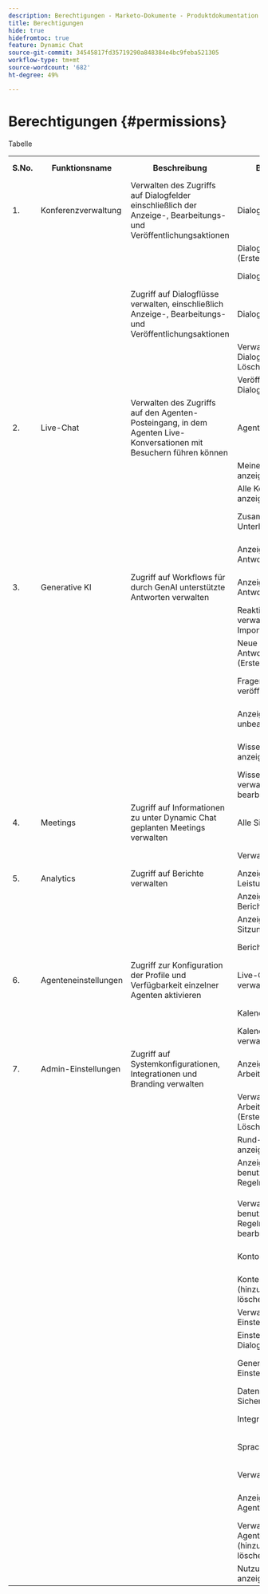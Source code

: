 ```yaml
---
description: Berechtigungen - Marketo-Dokumente - Produktdokumentation
title: Berechtigungen
hide: true
hidefromtoc: true
feature: Dynamic Chat
source-git-commit: 34545817fd35719290a848384e4bc9feba521305
workflow-type: tm+mt
source-wordcount: '682'
ht-degree: 49%

---
```


# Berechtigungen {#permissions}

Tabelle

<table>
  <tbody>
    <tr>
      <th>S.No.</th>
      <th>Funktionsname</th>
      <th>Beschreibung</th>
      <th>Berechtigungen</th>
      <th>Preispaket</th>
      <td>Marketingbenutzer</td>
      <td>Live Agent</td>
      <td>Kalenderagent</td>
      <td>Marketing-Admin</td>
      <td>Vertriebsadministrator</td>
      <td>GenAI-Benutzer</td>
      <td>Standardberechtigungen</td>
    </tr>
    <tr>
      <td>1.</td>
      <td>Konferenzverwaltung</td>
      <td>Verwalten des Zugriffs auf Dialogfelder einschließlich der Anzeige-, Bearbeitungs- und Veröffentlichungsaktionen</td>
      <td>Dialogfeld anzeigen</td>
      <td>Enthaltene Version</td>
      <td>Ja</td>
      <td>Ja</td>
      <td>Ja</td>
      <td>Ja</td>
      <td>Ja</td>
      <td>Nein</td>
      <td>Ja</td>
    </tr>
    <tr>
      <td> </td>
      <td> </td>
      <td> </td>
      <td>Dialogfeld "Verwalten"(Erstellen, Löschen)</td>
      <td>Enthaltene Version</td>
      <td>Ja</td>
      <td>Nein</td>
      <td>Nein</td>
      <td>Ja</td>
      <td>Nein</td>
      <td>Nein</td>
      <td>Nein</td>
    </tr>
    <tr>
      <td> </td>
      <td> </td>
      <td> </td>
      <td>Dialog veröffentlichen</td>
      <td>Enthaltene Version</td>
      <td>Ja</td>
      <td>Nein</td>
      <td>Nein</td>
      <td>Ja</td>
      <td>Nein</td>
      <td>Nein</td>
      <td>Nein</td>
    </tr>
    <tr>
      <td> </td>
      <td> </td>
      <td>Zugriff auf Dialogflüsse verwalten, einschließlich Anzeige-, Bearbeitungs- und Veröffentlichungsaktionen</td>
      <td>Dialogflüsse anzeigen</td>
      <td>Enthaltene Version</td>
      <td>Ja</td>
      <td>Ja</td>
      <td>Ja</td>
      <td>Ja</td>
      <td>Ja</td>
      <td>Nein</td>
      <td>Ja</td>
    </tr>
    <tr>
      <td> </td>
      <td> </td>
      <td> </td>
      <td>Verwalten von Dialogflüssen (Erstellen, Löschen)</td>
      <td>Enthaltene Version</td>
      <td>Ja</td>
      <td>Nein</td>
      <td>Nein</td>
      <td>Ja</td>
      <td>Nein</td>
      <td>Nein</td>
      <td>Nein</td>
    </tr>
    <tr>
      <td> </td>
      <td> </td>
      <td> </td>
      <td>Veröffentlichen von Dialogflüssen</td>
      <td>Enthaltene Version</td>
      <td>Ja</td>
      <td>Nein</td>
      <td>Nein</td>
      <td>Ja</td>
      <td>Nein</td>
      <td>Nein</td>
      <td>Nein</td>
    </tr>
    <tr>
      <td>2.</td>
      <td>Live-Chat</td>
      <td>Verwalten des Zugriffs auf den Agenten-Posteingang, in dem Agenten Live-Konversationen mit Besuchern führen können</td>
      <td>Agenten-Posteingang</td>
      <td>Enthaltene Version</td>
      <td>Nein</td>
      <td>Ja</td>
      <td>Nein</td>
      <td>Nein</td>
      <td>Ja</td>
      <td>Nein</td>
      <td>Nein</td>
    </tr>
    <tr>
      <td> </td>
      <td> </td>
      <td> </td>
      <td>Meine Unterhaltungen anzeigen</td>
      <td>Enthaltene Version</td>
      <td>Nein</td>
      <td>Ja</td>
      <td>Nein</td>
      <td>Nein</td>
      <td>Ja</td>
      <td>Nein</td>
      <td>Nein</td>
    </tr>
    <tr>
      <td> </td>
      <td> </td>
      <td> </td>
      <td>Alle Konversationen anzeigen</td>
      <td>Enthaltene Version</td>
      <td>Nein</td>
      <td>Nein</td>
      <td>Nein</td>
      <td>Nein</td>
      <td>Ja</td>
      <td>Nein</td>
      <td>Nein</td>
    </tr>
    <tr>
      <td> </td>
      <td> </td>
      <td> </td>
      <td>Zusammenfassung der Unterhaltung anzeigen</td>
      <td>Dynamic Chat Prime</td>
      <td>Nein</td>
      <td>Ja</td>
      <td>Nein</td>
      <td>Nein</td>
      <td>Ja</td>
      <td>Ja</td>
      <td>Nein</td>
    </tr>
    <tr>
      <td> </td>
      <td> </td>
      <td> </td>
      <td>Anzeigen unterstützter Antworten</td>
      <td>Dynamic Chat Prime</td>
      <td>Nein</td>
      <td>Ja</td>
      <td>Nein</td>
      <td>Nein</td>
      <td>Ja</td>
      <td>Ja</td>
      <td>Nein</td>
    </tr>
    <tr>
      <td>3.</td>
      <td>Generative KI</td>
      <td>Zugriff auf Workflows für durch GenAI unterstützte Antworten verwalten</td>
      <td>Anzeigen der Antwortbibliothek</td>
      <td>Dynamic Chat Prime</td>
      <td>Ja</td>
      <td>Ja</td>
      <td>Ja</td>
      <td>Ja</td>
      <td>Ja</td>
      <td>Ja</td>
      <td>Ja</td>
    </tr>
    <tr>
      <td> </td>
      <td> </td>
      <td> </td>
      <td>Reaktionsbibliothek verwalten (Bearbeiten, Importieren, Löschen)</td>
      <td>Dynamic Chat Prime</td>
      <td>Nein</td>
      <td>Nein</td>
      <td>Nein</td>
      <td>Nein</td>
      <td>Nein</td>
      <td>Ja</td>
      <td>Nein</td>
    </tr>
    <tr>
      <td> </td>
      <td> </td>
      <td> </td>
      <td>Neue Fragen und Antworten generieren (Erstellen, Exportieren)</td>
      <td>Dynamic Chat Prime</td>
      <td>Nein</td>
      <td>Nein</td>
      <td>Nein</td>
      <td>Nein</td>
      <td>Nein</td>
      <td>Ja</td>
      <td>Nein</td>
    </tr>
    <tr>
      <td> </td>
      <td> </td>
      <td> </td>
      <td>Fragen und Antworten veröffentlichen</td>
      <td>Dynamic Chat Prime</td>
      <td>Nein</td>
      <td>Nein</td>
      <td>Nein</td>
      <td>Nein</td>
      <td>Nein</td>
      <td>Ja</td>
      <td>Nein</td>
    </tr>
    <tr>
      <td> </td>
      <td> </td>
      <td> </td>
      <td>Anzeigen unbeantworteter Fragen</td>
      <td>Dynamic Chat Prime</td>
      <td>Nein</td>
      <td>Nein</td>
      <td>Nein</td>
      <td>Nein</td>
      <td>Nein</td>
      <td>Ja</td>
      <td>Nein</td>
    </tr>
    <tr>
      <td> </td>
      <td> </td>
      <td> </td>
      <td>Wissensdatenbank anzeigen</td>
      <td>Dynamic Chat Prime</td>
      <td>Nein</td>
      <td>Nein</td>
      <td>Nein</td>
      <td>Nein</td>
      <td>Nein</td>
      <td>Ja</td>
      <td>Nein</td>
    </tr>
    <tr>
      <td> </td>
      <td> </td>
      <td> </td>
      <td>Wissensdatenbank verwalten (hinzufügen, bearbeiten, löschen)</td>
      <td>Dynamic Chat Prime</td>
      <td>Nein</td>
      <td>Nein</td>
      <td>Nein</td>
      <td>Nein</td>
      <td>Nein</td>
      <td>Ja</td>
      <td>Nein</td>
    </tr>
    <tr>
      <td>4.</td>
      <td>Meetings</td>
      <td>Zugriff auf Informationen zu unter Dynamic Chat geplanten Meetings verwalten</td>
      <td>Alle Sitzungen verwalten</td>
      <td>Enthaltene Version</td>
      <td>Nein</td>
      <td>Nein</td>
      <td>Nein</td>
      <td>Nein</td>
      <td>Ja</td>
      <td>Nein</td>
      <td>Nein</td>
    </tr>
    <tr>
      <td> </td>
      <td> </td>
      <td> </td>
      <td>Verwalten von Sitzungen</td>
      <td>Enthaltene Version</td>
      <td>Nein</td>
      <td>Ja</td>
      <td>Nein</td>
      <td>Nein</td>
      <td>Ja</td>
      <td>Nein</td>
      <td>Nein</td>
    </tr>
    <tr>
      <td>5.</td>
      <td>Analytics</td>
      <td>Zugriff auf Berichte verwalten</td>
      <td>Anzeigen globaler Leistungsberichte</td>
      <td>Enthaltene Version</td>
      <td>Ja</td>
      <td>Ja</td>
      <td>Ja</td>
      <td>Ja</td>
      <td>Ja</td>
      <td>Nein</td>
      <td>Ja</td>
    </tr>
    <tr>
      <td> </td>
      <td> </td>
      <td> </td>
      <td>Anzeigen von Live-Chat-Berichten</td>
      <td>Enthaltene Version</td>
      <td>Ja</td>
      <td>Ja</td>
      <td>Ja</td>
      <td>Ja</td>
      <td>Ja</td>
      <td>Nein</td>
      <td>Ja</td>
    </tr>
    <tr>
      <td> </td>
      <td> </td>
      <td> </td>
      <td>Anzeigen von Sitzungsberichten</td>
      <td>Enthaltene Version</td>
      <td>Ja</td>
      <td>Ja</td>
      <td>Ja</td>
      <td>Ja</td>
      <td>Ja</td>
      <td>Nein</td>
      <td>Ja</td>
    </tr>
    <tr>
      <td> </td>
      <td> </td>
      <td> </td>
      <td>Berichte exportieren</td>
      <td>Enthaltene Version</td>
      <td>Nein</td>
      <td>Nein</td>
      <td>Nein</td>
      <td>Ja</td>
      <td>Ja</td>
      <td>Nein</td>
      <td>Nein</td>
    </tr>
    <tr>
      <td>6.</td>
      <td>Agenteneinstellungen</td>
      <td>Zugriff zur Konfiguration der Profile und Verfügbarkeit einzelner Agenten aktivieren</td>
      <td>Live-Chat-Verfügbarkeit verwalten</td>
      <td>Enthaltene Version</td>
      <td>Nein</td>
      <td>Ja</td>
      <td>Nein</td>
      <td>Nein</td>
      <td>Ja</td>
      <td>Nein</td>
      <td>Nein</td>
    </tr>
    <tr>
      <td> </td>
      <td> </td>
      <td> </td>
      <td>Kalender verbinden</td>
      <td>Enthaltene Version</td>
      <td>Nein</td>
      <td>Ja</td>
      <td>Ja</td>
      <td>Nein</td>
      <td>Ja</td>
      <td>Nein</td>
      <td>Nein</td>
    </tr>
    <tr>
      <td> </td>
      <td> </td>
      <td> </td>
      <td>Kalenderverfügbarkeit verwalten</td>
      <td>Enthaltene Version</td>
      <td>Nein</td>
      <td>Ja</td>
      <td>Ja</td>
      <td>Nein</td>
      <td>Ja</td>
      <td>Nein</td>
      <td>Nein</td>
    </tr>
    <tr>
      <td>7.</td>
      <td>Admin-Einstellungen</td>
      <td>Zugriff auf Systemkonfigurationen, Integrationen und Branding verwalten</td>
      <td>Anzeigen von Arbeitsbereichen</td>
      <td>Dynamic Chat Prime</td>
      <td>Ja</td>
      <td>Ja</td>
      <td>Ja</td>
      <td>Ja</td>
      <td>Ja</td>
      <td>Nein</td>
      <td>Nein</td>
    </tr>
    <tr>
      <td> </td>
      <td> </td>
      <td> </td>
      <td>Verwalten von Arbeitsbereichen (Erstellen, Bearbeiten, Löschen)</td>
      <td>Dynamic Chat Prime</td>
      <td>Nein</td>
      <td>Nein</td>
      <td>Nein</td>
      <td>Ja</td>
      <td>Nein</td>
      <td>Nein</td>
      <td>Nein</td>
    </tr>
    <tr>
      <td> </td>
      <td> </td>
      <td> </td>
      <td>Rund-Rund-Rad anzeigen</td>
      <td>Enthaltene Version</td>
      <td>Ja</td>
      <td>Ja</td>
      <td>Ja</td>
      <td>Ja</td>
      <td>Ja</td>
      <td>Nein</td>
      <td>Nein</td>
    </tr>
    <tr>
      <td> </td>
      <td> </td>
      <td> </td>
      <td>Anzeigen benutzerdefinierter Regeln</p>
      </td>
      <td>Enthaltene Version</td>
      <td>Ja</td>
      <td>Ja</td>
      <td>Ja</td>
      <td>Ja</td>
      <td>Ja</td>
      <td>Nein</td>
      <td>Nein</td>
    </tr>
    <tr>
      <td> </td>
      <td> </td>
      <td> </td>
      <td>Verwalten benutzerdefinierter Regeln (hinzufügen, bearbeiten, löschen)</td>
      <td>Enthaltene Version</td>
      <td>Nein</td>
      <td>Nein</td>
      <td>Nein</td>
      <td>Ja</td>
      <td>Ja</td>
      <td>Nein</td>
      <td>Nein</td>
    </tr>
    <tr>
      <td> </td>
      <td> </td>
      <td> </td>
      <td>Kontoliste anzeigen</td>
      <td>Dynamic Chat Prime</td>
      <td>Ja</td>
      <td>Ja</td>
      <td>Ja</td>
      <td>Ja</td>
      <td>Ja</td>
      <td>Nein</td>
      <td>Nein</td>
    </tr>
    <tr>
      <td> </td>
      <td> </td>
      <td> </td>
      <td>Konten verwalten (hinzufügen, bearbeiten, löschen)</td>
      <td>Dynamic Chat Prime</td>
      <td>Nein</td>
      <td>Nein</td>
      <td>Nein</td>
      <td>Ja</td>
      <td>Ja</td>
      <td>Nein</td>
      <td>Nein</td>
    </tr>
    <tr>
      <td> </td>
      <td> </td>
      <td> </td>
      <td>Verwalten von Chatbot-Einstellungen</td>
      <td>Enthaltene Version</td>
      <td>Nein</td>
      <td>Nein</td>
      <td>Nein</td>
      <td>Ja</td>
      <td>Nein</td>
      <td>Nein</td>
      <td>Nein</td>
    </tr>
    <tr>
      <td> </td>
      <td> </td>
      <td> </td>
      <td>Einstellungen für Dialogflüsse verwalten</td>
      <td>Enthaltene Version</td>
      <td>Nein</td>
      <td>Nein</td>
      <td>Nein</td>
      <td>Ja</td>
      <td>Nein</td>
      <td>Nein</td>
      <td>Nein</td>
    </tr>
    <tr>
      <td> </td>
      <td> </td>
      <td> </td>
      <td>Generische KI-Einstellungen verwalten</td>
      <td>Dynamic Chat Prime</td>
      <td>Nein</td>
      <td>Nein</td>
      <td>Nein</td>
      <td>Ja</td>
      <td>Nein</td>
      <td>Ja</td>
      <td>Nein</td>
    </tr>
    <tr>
      <td> </td>
      <td> </td>
      <td> </td>
      <td>Datenschutz und Sicherheit verwalten</td>
      <td>Enthaltene Version</td>
      <td>Nein</td>
      <td>Nein</td>
      <td>Nein</td>
      <td>Ja</td>
      <td>Nein</td>
      <td>Nein</td>
      <td>Nein</td>
    </tr>
    <tr>
      <td> </td>
      <td> </td>
      <td> </td>
      <td>Integrationen verwalten</td>
      <td>Enthaltene Version</td>
      <td>Nein</td>
      <td>Nein</td>
      <td>Nein</td>
      <td>Ja</td>
      <td>Nein</td>
      <td>Nein</td>
      <td>Nein</td>
    </tr>
    <tr>
      <td> </td>
      <td> </td>
      <td> </td>
      <td>Sprachen verwalten</td>
      <td>Dynamic Chat Prime</td>
      <td>Nein</td>
      <td>Nein</td>
      <td>Nein</td>
      <td>Ja</td>
      <td>Nein</td>
      <td>Nein</td>
      <td>Nein</td>
    </tr>
    <tr>
      <td> </td>
      <td> </td>
      <td> </td>
      <td>Verwalten von Agenten</td>
      <td>Enthaltene Version</td>
      <td>Nein</td>
      <td>Nein</td>
      <td>Nein</td>
      <td>Nein</td>
      <td>Ja</td>
      <td>Nein</td>
      <td>Nein</td>
    </tr>
    <tr>
      <td> </td>
      <td> </td>
      <td> </td>
      <td>Anzeigen von Agententeams</td>
      <td>Dynamic Chat Prime</td>
      <td>Ja</td>
      <td>Ja</td>
      <td>Ja</td>
      <td>Ja</td>
      <td>Ja</td>
      <td>Nein</td>
      <td>Nein</td>
    </tr>
    <tr>
      <td> </td>
      <td> </td>
      <td> </td>
      <td>Verwalten von Agententeams (hinzufügen, bearbeiten, löschen)</td>
      <td>Dynamic Chat Prime</td>
      <td>Nein</td>
      <td>Nein</td>
      <td>Nein</td>
      <td>Nein</td>
      <td>Ja</td>
      <td>Nein</td>
      <td>Nein</td>
    </tr>
    <tr>
      <td> </td>
      <td> </td>
      <td> </td>
      <td>Nutzungsbeschränkungen anzeigen</td>
      <td>Enthaltene Version</td>
      <td>Nein</td>
      <td>Nein</td>
      <td>Nein</td>
      <td>Ja</td>
      <td>Ja</td>
      <td>Nein</td>
      <td>Nein</td>
    </tr>
  </tbody>
</table>
